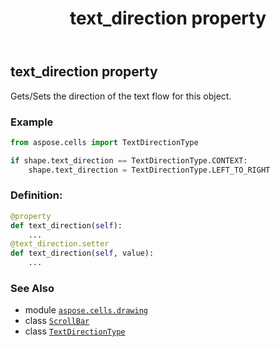 ﻿---
title: text_direction property
second_title: Aspose.Cells for Python via .NET API References
description: 
type: docs
weight: 1040
url: /aspose.cells.drawing/scrollbar/text_direction/
is_root: false
---

## text_direction property


Gets/Sets the direction of the text flow for this object.

### Example 


```python
from aspose.cells import TextDirectionType

if shape.text_direction == TextDirectionType.CONTEXT:
    shape.text_direction = TextDirectionType.LEFT_TO_RIGHT

```
### Definition:
```python
@property
def text_direction(self):
    ...
@text_direction.setter
def text_direction(self, value):
    ...
```

### See Also
* module [`aspose.cells.drawing`](../../)
* class [`ScrollBar`](/cells/python-net/aspose.cells.drawing/scrollbar)
* class [`TextDirectionType`](/cells/python-net/aspose.cells/textdirectiontype)
